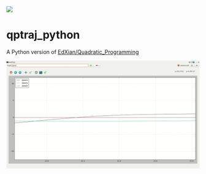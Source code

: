 [![](https://i.imgur.com/V9L34qE.png)](http://ncrl.nctu.edu.tw)

# qptraj_python

A Python version of [EdXian/Quadratic_Programming](https://github.com/EdXian/Quadratic_Programming)

![](https://github.com/showaykerker/qptraj_python/blob/master/img/qptraj.gif)

